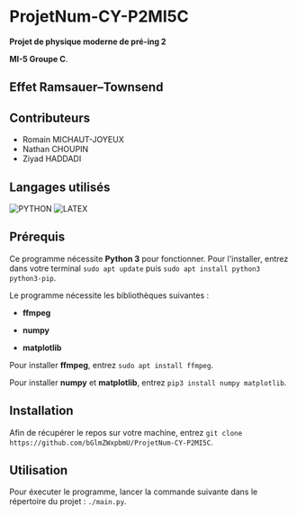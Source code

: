 # ProjetNum-CY-P2MI5C

**Projet de physique moderne de pré-ing 2**

**MI-5 Groupe C**.

## Effet Ramsauer–Townsend

## Contributeurs

- Romain MICHAUT-JOYEUX
- Nathan CHOUPIN
- Ziyad HADDADI

## Langages utilisés

![PYTHON](https://img.shields.io/badge/python-3670A0?style=for-the-badge&logo=python&logoColor=ffdd54) ![LATEX](https://img.shields.io/badge/-LaTeX-008080?style=flat&logo=latex&logoColor=white)


## Prérequis

Ce programme nécessite **Python 3** pour fonctionner. Pour l'installer, entrez dans votre terminal `sudo apt update` puis `sudo apt install python3 python3-pip`.

Le programme nécessite les bibliothèques suivantes :

- **ffmpeg**

- **numpy**

- **matplotlib**

Pour installer **ffmpeg**, entrez `sudo apt install ffmpeg`.

Pour installer **numpy** et **matplotlib**, entrez `pip3 install numpy matplotlib`.

## Installation

Afin de récupérer le repos sur votre machine, entrez `git clone https://github.com/bGlmZWxpbmU/ProjetNum-CY-P2MI5C`.

## Utilisation

Pour éxecuter le programme, lancer la commande suivante dans le répertoire du projet : `./main.py`.